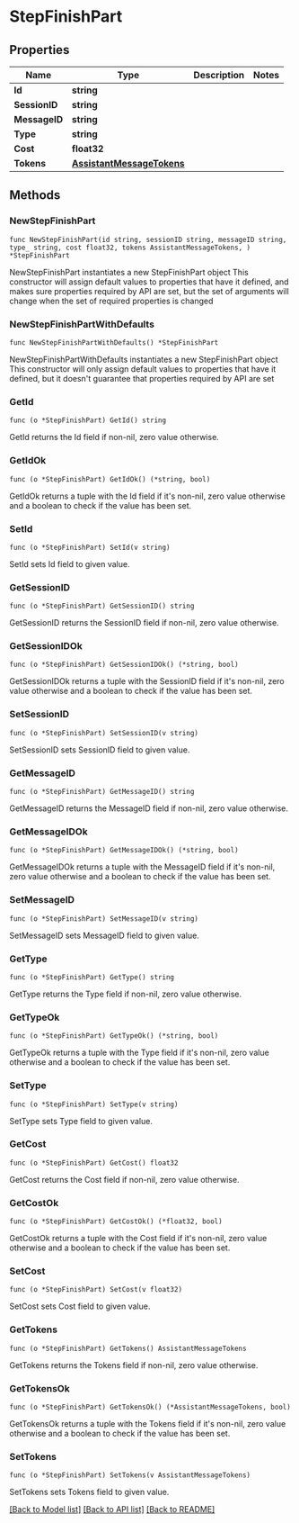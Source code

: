 # StepFinishPart

## Properties

Name | Type | Description | Notes
------------ | ------------- | ------------- | -------------
**Id** | **string** |  | 
**SessionID** | **string** |  | 
**MessageID** | **string** |  | 
**Type** | **string** |  | 
**Cost** | **float32** |  | 
**Tokens** | [**AssistantMessageTokens**](AssistantMessageTokens.md) |  | 

## Methods

### NewStepFinishPart

`func NewStepFinishPart(id string, sessionID string, messageID string, type_ string, cost float32, tokens AssistantMessageTokens, ) *StepFinishPart`

NewStepFinishPart instantiates a new StepFinishPart object
This constructor will assign default values to properties that have it defined,
and makes sure properties required by API are set, but the set of arguments
will change when the set of required properties is changed

### NewStepFinishPartWithDefaults

`func NewStepFinishPartWithDefaults() *StepFinishPart`

NewStepFinishPartWithDefaults instantiates a new StepFinishPart object
This constructor will only assign default values to properties that have it defined,
but it doesn't guarantee that properties required by API are set

### GetId

`func (o *StepFinishPart) GetId() string`

GetId returns the Id field if non-nil, zero value otherwise.

### GetIdOk

`func (o *StepFinishPart) GetIdOk() (*string, bool)`

GetIdOk returns a tuple with the Id field if it's non-nil, zero value otherwise
and a boolean to check if the value has been set.

### SetId

`func (o *StepFinishPart) SetId(v string)`

SetId sets Id field to given value.


### GetSessionID

`func (o *StepFinishPart) GetSessionID() string`

GetSessionID returns the SessionID field if non-nil, zero value otherwise.

### GetSessionIDOk

`func (o *StepFinishPart) GetSessionIDOk() (*string, bool)`

GetSessionIDOk returns a tuple with the SessionID field if it's non-nil, zero value otherwise
and a boolean to check if the value has been set.

### SetSessionID

`func (o *StepFinishPart) SetSessionID(v string)`

SetSessionID sets SessionID field to given value.


### GetMessageID

`func (o *StepFinishPart) GetMessageID() string`

GetMessageID returns the MessageID field if non-nil, zero value otherwise.

### GetMessageIDOk

`func (o *StepFinishPart) GetMessageIDOk() (*string, bool)`

GetMessageIDOk returns a tuple with the MessageID field if it's non-nil, zero value otherwise
and a boolean to check if the value has been set.

### SetMessageID

`func (o *StepFinishPart) SetMessageID(v string)`

SetMessageID sets MessageID field to given value.


### GetType

`func (o *StepFinishPart) GetType() string`

GetType returns the Type field if non-nil, zero value otherwise.

### GetTypeOk

`func (o *StepFinishPart) GetTypeOk() (*string, bool)`

GetTypeOk returns a tuple with the Type field if it's non-nil, zero value otherwise
and a boolean to check if the value has been set.

### SetType

`func (o *StepFinishPart) SetType(v string)`

SetType sets Type field to given value.


### GetCost

`func (o *StepFinishPart) GetCost() float32`

GetCost returns the Cost field if non-nil, zero value otherwise.

### GetCostOk

`func (o *StepFinishPart) GetCostOk() (*float32, bool)`

GetCostOk returns a tuple with the Cost field if it's non-nil, zero value otherwise
and a boolean to check if the value has been set.

### SetCost

`func (o *StepFinishPart) SetCost(v float32)`

SetCost sets Cost field to given value.


### GetTokens

`func (o *StepFinishPart) GetTokens() AssistantMessageTokens`

GetTokens returns the Tokens field if non-nil, zero value otherwise.

### GetTokensOk

`func (o *StepFinishPart) GetTokensOk() (*AssistantMessageTokens, bool)`

GetTokensOk returns a tuple with the Tokens field if it's non-nil, zero value otherwise
and a boolean to check if the value has been set.

### SetTokens

`func (o *StepFinishPart) SetTokens(v AssistantMessageTokens)`

SetTokens sets Tokens field to given value.



[[Back to Model list]](../README.md#documentation-for-models) [[Back to API list]](../README.md#documentation-for-api-endpoints) [[Back to README]](../README.md)


